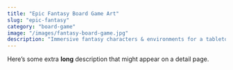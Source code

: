 ```yaml
---
title: "Epic Fantasy Board Game Art"
slug: "epic-fantasy"
category: "board-game"
image: "/images/fantasy-board-game.jpg"
description: "Immersive fantasy characters & environments for a tabletop RPG."
---
```


Here’s some extra **long** description that might appear on a detail page.
